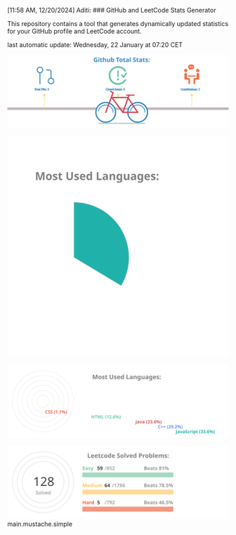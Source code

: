 [11:58 AM, 12/20/2024] Aditi: ### GitHub and LeetCode Stats Generator

This repository contains a tool that generates dynamically updated statistics 
for your GitHub profile and LeetCode account.


last automatic update: Wednesday, 22 January at 07:20 CET

![chart-bar](/assets/github-total-bicycle.svg)

![chart-bar](/assets/github-languages-pie-chart.svg)

![chart-bar](/assets/github-languages-sledge.svg)

![chart-bar](/assets/leetcode-total-info-circle.svg)
main.mustache.simple
